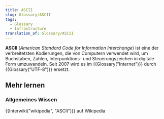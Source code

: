 ```yaml
---
title: ASCII
slug: Glossary/ASCII
tags:
  - Glossary
  - Infrastructure
translation_of: Glossary/ASCII
---
```

**ASCII** (_American Standard Code for Information Interchange_) ist eine der verbreitetsten Kodierungen, die von Computern verwendet wird, um Buchstaben, Zahlen, Interpunktions- und Steuerungszeichen in digitale Form umzuwandeln. Seit 2007 wird es im {{Glossary("Internet")}} durch {{Glossary("UTF-8")}} ersetzt.

## Mehr lernen

### Allgemeines Wissen

{{Interwiki("wikipedia", "ASCII")}} auf Wikipedia
